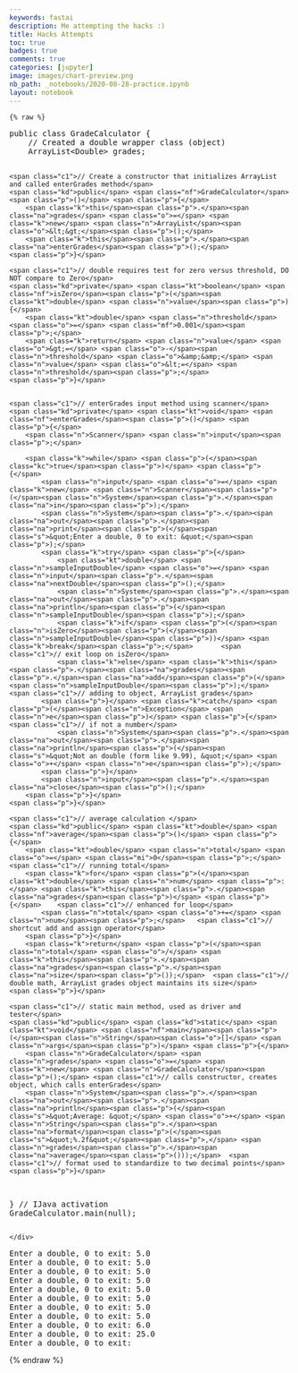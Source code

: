```yaml
---
keywords: fastai
description: Me attempting the hacks :)
title: Hacks Attempts
toc: true 
badges: true
comments: true
categories: [jupyter]
image: images/chart-preview.png
nb_path: _notebooks/2020-08-28-practice.ipynb
layout: notebook
---
```


<!--
#################################################
### THIS FILE WAS AUTOGENERATED! DO NOT EDIT! ###
#################################################
# file to edit: _notebooks/2020-08-28-practice.ipynb
-->

<div class="container" id="notebook-container">
        
    {% raw %}
    
<div class="cell border-box-sizing code_cell rendered">
<div class="input">

<div class="inner_cell">
    <div class="input_area">
<div class=" highlight hl-java"><pre><span></span><span class="kd">public</span> <span class="kd">class</span> <span class="nc">GradeCalculator</span> <span class="p">{</span>
    <span class="c1">// Created a double wrapper class (object)</span>
    <span class="n">ArrayList</span><span class="o">&lt;</span><span class="n">Double</span><span class="o">&gt;</span> <span class="n">grades</span><span class="p">;</span>   

    <span class="c1">// Create a constructor that initializes ArrayList and called enterGrades method</span>
    <span class="kd">public</span> <span class="nf">GradeCalculator</span><span class="p">()</span> <span class="p">{</span>
        <span class="k">this</span><span class="p">.</span><span class="na">grades</span> <span class="o">=</span> <span class="k">new</span> <span class="n">ArrayList</span><span class="o">&lt;&gt;</span><span class="p">();</span>
        <span class="k">this</span><span class="p">.</span><span class="na">enterGrades</span><span class="p">();</span>
    <span class="p">}</span>

    <span class="c1">// double requires test for zero versus threshold, DO NOT compare to Zero</span>
    <span class="kd">private</span> <span class="kt">boolean</span> <span class="nf">isZero</span><span class="p">(</span><span class="kt">double</span> <span class="n">value</span><span class="p">){</span>
        <span class="kt">double</span> <span class="n">threshold</span> <span class="o">=</span> <span class="mf">0.001</span><span class="p">;</span>
        <span class="k">return</span> <span class="n">value</span> <span class="o">&gt;=</span> <span class="o">-</span><span class="n">threshold</span> <span class="o">&amp;&amp;</span> <span class="n">value</span> <span class="o">&lt;=</span> <span class="n">threshold</span><span class="p">;</span>
    <span class="p">}</span>


    <span class="c1">// enterGrades input method using scanner</span>
    <span class="kd">private</span> <span class="kt">void</span> <span class="nf">enterGrades</span><span class="p">()</span> <span class="p">{</span>
        <span class="n">Scanner</span> <span class="n">input</span><span class="p">;</span>

        <span class="k">while</span> <span class="p">(</span><span class="kc">true</span><span class="p">)</span> <span class="p">{</span>
            <span class="n">input</span> <span class="o">=</span> <span class="k">new</span> <span class="n">Scanner</span><span class="p">(</span><span class="n">System</span><span class="p">.</span><span class="na">in</span><span class="p">);</span>
            <span class="n">System</span><span class="p">.</span><span class="na">out</span><span class="p">.</span><span class="na">print</span><span class="p">(</span><span class="s">&quot;Enter a double, 0 to exit: &quot;</span><span class="p">);</span>
            <span class="k">try</span> <span class="p">{</span>
                <span class="kt">double</span> <span class="n">sampleInputDouble</span> <span class="o">=</span> <span class="n">input</span><span class="p">.</span><span class="na">nextDouble</span><span class="p">();</span>
                <span class="n">System</span><span class="p">.</span><span class="na">out</span><span class="p">.</span><span class="na">println</span><span class="p">(</span><span class="n">sampleInputDouble</span><span class="p">);</span>
                <span class="k">if</span> <span class="p">(</span><span class="n">isZero</span><span class="p">(</span><span class="n">sampleInputDouble</span><span class="p">))</span> <span class="k">break</span><span class="p">;</span>       <span class="c1">// exit loop on isZero</span>
                <span class="k">else</span> <span class="k">this</span><span class="p">.</span><span class="na">grades</span><span class="p">.</span><span class="na">add</span><span class="p">(</span><span class="n">sampleInputDouble</span><span class="p">);</span>    <span class="c1">// adding to object, ArrayList grades</span>
            <span class="p">}</span> <span class="k">catch</span> <span class="p">(</span><span class="n">Exception</span> <span class="n">e</span><span class="p">)</span> <span class="p">{</span>  <span class="c1">// if not a number</span>
                <span class="n">System</span><span class="p">.</span><span class="na">out</span><span class="p">.</span><span class="na">println</span><span class="p">(</span><span class="s">&quot;Not an double (form like 9.99), &quot;</span> <span class="o">+</span> <span class="n">e</span><span class="p">);</span>
            <span class="p">}</span>
            <span class="n">input</span><span class="p">.</span><span class="na">close</span><span class="p">();</span>
        <span class="p">}</span>
    <span class="p">}</span>

    <span class="c1">// average calculation </span>
    <span class="kd">public</span> <span class="kt">double</span> <span class="nf">average</span><span class="p">()</span> <span class="p">{</span>
        <span class="kt">double</span> <span class="n">total</span> <span class="o">=</span> <span class="mi">0</span><span class="p">;</span>   <span class="c1">// running total</span>
        <span class="k">for</span> <span class="p">(</span><span class="kt">double</span> <span class="n">num</span> <span class="p">:</span> <span class="k">this</span><span class="p">.</span><span class="na">grades</span><span class="p">)</span> <span class="p">{</span>    <span class="c1">// enhanced for loop</span>
            <span class="n">total</span> <span class="o">+=</span> <span class="n">num</span><span class="p">;</span>   <span class="c1">// shortcut add and assign operator</span>
        <span class="p">}</span>
        <span class="k">return</span> <span class="p">(</span><span class="n">total</span> <span class="o">/</span> <span class="k">this</span><span class="p">.</span><span class="na">grades</span><span class="p">.</span><span class="na">size</span><span class="p">());</span>  <span class="c1">// double math, ArrayList grades object maintains its size</span>
    <span class="p">}</span>

    <span class="c1">// static main method, used as driver and tester</span>
    <span class="kd">public</span> <span class="kd">static</span> <span class="kt">void</span> <span class="nf">main</span><span class="p">(</span><span class="n">String</span><span class="o">[]</span> <span class="n">args</span><span class="p">)</span> <span class="p">{</span>
        <span class="n">GradeCalculator</span> <span class="n">grades</span> <span class="o">=</span> <span class="k">new</span> <span class="n">GradeCalculator</span><span class="p">();</span> <span class="c1">// calls constructor, creates object, which calls enterGrades</span>
        <span class="n">System</span><span class="p">.</span><span class="na">out</span><span class="p">.</span><span class="na">println</span><span class="p">(</span><span class="s">&quot;Average: &quot;</span> <span class="o">+</span> <span class="n">String</span><span class="p">.</span><span class="na">format</span><span class="p">(</span><span class="s">&quot;%.2f&quot;</span><span class="p">,</span> <span class="n">grades</span><span class="p">.</span><span class="na">average</span><span class="p">()));</span>  <span class="c1">// format used to standardize to two decimal points</span>
    <span class="p">}</span>
<span class="p">}</span>
<span class="c1">// IJava activation</span>
<span class="n">GradeCalculator</span><span class="p">.</span><span class="na">main</span><span class="p">(</span><span class="kc">null</span><span class="p">);</span>
</pre></div>

    </div>
</div>
</div>

<div class="output_wrapper">
<div class="output">

<div class="output_area">

<div class="output_subarea output_stream output_stdout output_text">
<pre>Enter a double, 0 to exit: 5.0
Enter a double, 0 to exit: 5.0
Enter a double, 0 to exit: 5.0
Enter a double, 0 to exit: 5.0
Enter a double, 0 to exit: 5.0
Enter a double, 0 to exit: 5.0
Enter a double, 0 to exit: 5.0
Enter a double, 0 to exit: 5.0
Enter a double, 0 to exit: 6.0
Enter a double, 0 to exit: 25.0
Enter a double, 0 to exit: </pre>
</div>
</div>

</div>
</div>

</div>
    {% endraw %}

</div>
 

